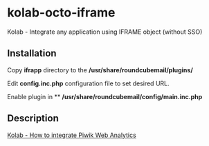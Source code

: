 kolab-octo-iframe
=================

Kolab - Integrate any application using IFRAME object (without SSO)

Installation
-----------------

Copy **ifrapp** directory to the **/usr/share/roundcubemail/plugins/**

Edit **config.inc.php** configuration file to set desired URL.

Enable plugin in ** **/usr/share/roundcubemail/config/main.inc.php**


Description
-----------------

[Kolab - How to integrate Piwik Web Analytics](http://blog.sleeplessbeastie.eu/2013/06/24/kolab-how-to-integrate-piwik/)
